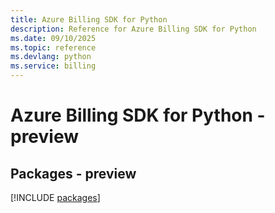 ```yaml
---
title: Azure Billing SDK for Python
description: Reference for Azure Billing SDK for Python
ms.date: 09/10/2025
ms.topic: reference
ms.devlang: python
ms.service: billing
---
```

# Azure Billing SDK for Python - preview
## Packages - preview
[!INCLUDE [packages](billing-index.md)]